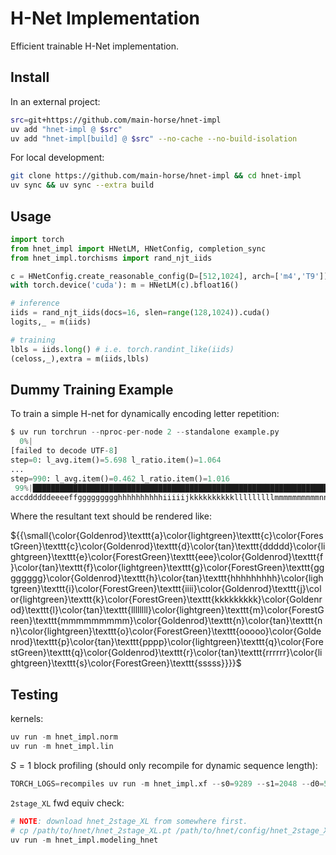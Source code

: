 # H-Net Implementation

Efficient trainable H-Net implementation.

## Install
In an external project:
```bash
src=git+https://github.com/main-horse/hnet-impl
uv add "hnet-impl @ $src"
uv add "hnet-impl[build] @ $src" --no-cache --no-build-isolation
```
For local development:
```bash
git clone https://github.com/main-horse/hnet-impl && cd hnet-impl
uv sync && uv sync --extra build
```

## Usage
```python
import torch
from hnet_impl import HNetLM, HNetConfig, completion_sync
from hnet_impl.torchisms import rand_njt_iids

c = HNetConfig.create_reasonable_config(D=[512,1024], arch=['m4','T9'])
with torch.device('cuda'): m = HNetLM(c).bfloat16()

# inference
iids = rand_njt_iids(docs=16, slen=range(128,1024)).cuda()
logits,_ = m(iids)

# training
lbls = iids.long() # i.e. torch.randint_like(iids)
(celoss,_),extra = m(iids,lbls)
```

## Dummy Training Example
To train a simple H-net for dynamically encoding letter repetition:

```python
$ uv run torchrun --nproc-per-node 2 --standalone example.py
  0%|                                                                                                                    | 0/99 [00:32<?, ?it/s]
[failed to decode UTF-8]
step=0: l_avg.item()=5.698 l_ratio.item()=1.064
...
step=990: l_avg.item()=0.462 l_ratio.item()=1.016
 99%|█████████████████████████████████████████████████████████████████████████████████████████████████████████▉ | 98/99 [00:02<00:00, 38.86it/s]
accddddddeeeeffggggggggghhhhhhhhhhiiiiijkkkkkkkkkklllllllllmmmmmmmmmmnnnoooooopppppqqrrrrrrrssssss
```
Where the resultant text should be rendered like:

${{\small{\color{Goldenrod}\texttt{a}\color{lightgreen}\texttt{c}\color{ForestGreen}\texttt{c}\color{Goldenrod}\texttt{d}\color{tan}\texttt{ddddd}\color{lightgreen}\texttt{e}\color{ForestGreen}\texttt{eee}\color{Goldenrod}\texttt{f}\color{tan}\texttt{f}\color{lightgreen}\texttt{g}\color{ForestGreen}\texttt{gggggggg}\color{Goldenrod}\texttt{h}\color{tan}\texttt{hhhhhhhhh}\color{lightgreen}\texttt{i}\color{ForestGreen}\texttt{iiii}\color{Goldenrod}\texttt{j}\color{lightgreen}\texttt{k}\color{ForestGreen}\texttt{kkkkkkkkk}\color{Goldenrod}\texttt{l}\color{tan}\texttt{llllllll}\color{lightgreen}\texttt{m}\color{ForestGreen}\texttt{mmmmmmmmm}\color{Goldenrod}\texttt{n}\color{tan}\texttt{nn}\color{lightgreen}\texttt{o}\color{ForestGreen}\texttt{ooooo}\color{Goldenrod}\texttt{p}\color{tan}\texttt{pppp}\color{lightgreen}\texttt{q}\color{ForestGreen}\texttt{q}\color{Goldenrod}\texttt{r}\color{tan}\texttt{rrrrrr}\color{lightgreen}\texttt{s}\color{ForestGreen}\texttt{sssss}}}}$

## Testing
kernels:
```python
uv run -m hnet_impl.norm
uv run -m hnet_impl.lin
```
$S=1$ block profiling (should only recompile for dynamic sequence length):
```python
TORCH_LOGS=recompiles uv run -m hnet_impl.xf --s0=9289 --s1=2048 --d0=512 --d1=768 --lm=4 --lt=10
```
`2stage_XL` fwd equiv check:
```python
# NOTE: download hnet_2stage_XL from somewhere first.
# cp /path/to/hnet/hnet_2stage_XL.pt /path/to/hnet/config/hnet_2stage_XL.json .
uv run -m hnet_impl.modeling_hnet
```
